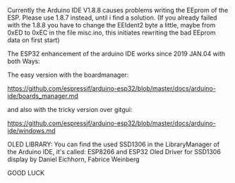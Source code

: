Currently the Arduino IDE V1.8.8 causes problems writing the EEprom of the ESP.
Please use 1.8.7 instead, until i find a solution.
(If you already failed with the 1.8.8 you have to change the EEIdent2 byte a little, maybe from 0xED to 0xEC 
in the file misc.ino, this initiates rewriting the bad EEprom data on first start)


The ESP32 enhancement of the arduino IDE works since 2019 JAN.04 with both Ways:

The easy version with the boardmanager:

 https://github.com/espressif/arduino-esp32/blob/master/docs/arduino-ide/boards_manager.md


and also with the tricky version over gitgui:

 https://github.com/espressif/arduino-esp32/blob/master/docs/arduino-ide/windows.md


OLED LIBRARY:
You can find the used SSD1306 in the LibraryManager of the Arduino IDE, it's called:
ESP8266 and ESP32 Oled Driver for SSD1306 display by Daniel Eichhorn, Fabrice Weinberg

GOOD LUCK
